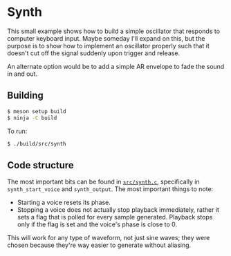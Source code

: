 # Synth

This small example shows how to build a simple oscillator that responds to computer keyboard input.
Maybe someday I'll expand on this, but the purpose is to show how to implement an oscillator
properly such that it doesn't cut off the signal suddenly upon trigger and release.

An alternate option would be to add a simple AR envelope to fade the sound in and out.

## Building

```sh
$ meson setup build
$ ninja -C build
```

To run:

```sh
$ ./build/src/synth
```

## Code structure

The most important bits can be found in [`src/synth.c`](src/synth.c), specifically in
`synth_start_voice` and `synth_output`. The most important things to note:

- Starting a voice resets its phase.
- Stopping a voice does not actually stop playback immediately, rather it sets a flag that is polled
  for every sample generated. Playback stops only if the flag is set and the voice's phase is
  close to 0.

This will work for any type of waveform, not just sine waves; they were chosen because they're way
easier to generate without aliasing.
